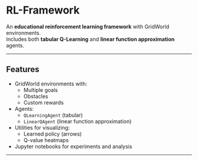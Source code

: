 # RL-Framework

An **educational reinforcement learning framework** with GridWorld environments.  
Includes both **tabular Q-Learning** and **linear function approximation** agents.  

---

## Features

- GridWorld environments with:
  - Multiple goals
  - Obstacles
  - Custom rewards
- Agents:
  - `QLearningAgent` (tabular)
  - `LinearQAgent` (linear function approximation)
- Utilities for visualizing:
  - Learned policy (arrows)
  - Q-value heatmaps
- Jupyter notebooks for experiments and analysis

---


